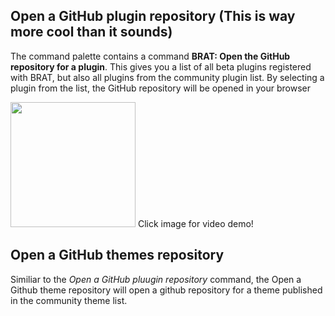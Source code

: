 ## Open a GitHub plugin repository (This is way more cool than it sounds)
The command palette contains a command **BRAT: Open the GitHub repository for a plugin**. This gives you a list of all beta plugins registered with BRAT, but also all plugins from the community plugin list. By selecting a plugin from the list, the GitHub repository will be opened in your browser

<a href="https://twitter.com/TfTHacker/status/1452175686928580612" target="_blank"><img style="width:200px;" src="https://raw.githubusercontent.com/TfTHacker/obsidian42-brat/main/help/GithubOpenrepositories.png"></a> Click image for video demo!


## Open a GitHub themes repository
Similiar to the _Open a GitHub pluugin repository_ command, the Open a Github theme repository will open  a github repository for a theme published in the community theme list.